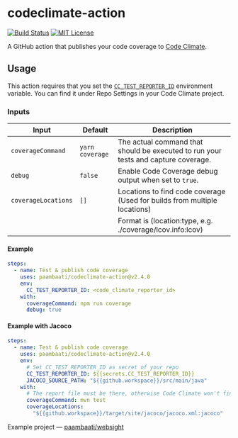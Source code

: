 # codeclimate-action

[![Build Status](https://github.com/paambaati/codeclimate-action/workflows/PR%20Checks/badge.svg)](https://actions-badge.atrox.dev/paambaati/codeclimate-action/goto) [![MIT License](https://img.shields.io/badge/License-MIT-blue.svg)](LICENSE)

A GitHub action that publishes your code coverage to [Code Climate](http://codeclimate.com/).

## Usage

This action requires that you set the [`CC_TEST_REPORTER_ID`](https://docs.codeclimate.com/docs/configuring-test-coverage) environment variable. You can find it under Repo Settings in your Code Climate project.

### Inputs

| Input               | Default         | Description                                                                        |
| ------------------- | --------------- | ---------------------------------------------------------------------------------- |
| `coverageCommand`   | `yarn coverage` | The actual command that should be executed to run your tests and capture coverage. |
| `debug`             | `false`         | Enable Code Coverage debug output when set to `true`.                              |
| `coverageLocations` | `[]`            | Locations to find code coverage (Used for builds from multiple locations)          |
|                     |                 | Format is (location:type, e.g. ./coverage/lcov.info:lcov)                          |

#### Example

```yaml
steps:
  - name: Test & publish code coverage
    uses: paambaati/codeclimate-action@v2.4.0
    env:
      CC_TEST_REPORTER_ID: <code_climate_reporter_id>
    with:
      coverageCommand: npm run coverage
      debug: true
```

#### Example with Jacoco

```yaml
steps:
  - name: Test & publish code coverage
    uses: paambaati/codeclimate-action@v2.4.0
    env:
      # Set CC_TEST_REPORTER_ID as secret of your repo
      CC_TEST_REPORTER_ID: ${{secrets.CC_TEST_REPORTER_ID}}
      JACOCO_SOURCE_PATH: "${{github.workspace}}/src/main/java"
    with:
      # The report file must be there, otherwise Code Climate won't find it
      coverageCommand: mvn test
      coverageLocations:
        "${{github.workspace}}/target/site/jacoco/jacoco.xml:jacoco"
```

Example project — [paambaati/websight](https://github.com/paambaati/websight/blob/663bd4245b3c2dbd768aff9bfc197103ee77973e/.github/workflows/ci.yml#L33-L49)
